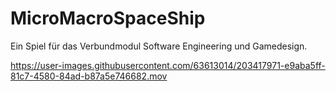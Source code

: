 # MicroMacroSpaceShip
Ein Spiel für das Verbundmodul Software Engineering und Gamedesign.

https://user-images.githubusercontent.com/63613014/203417971-e9aba5ff-81c7-4580-84ad-b87a5e746682.mov

